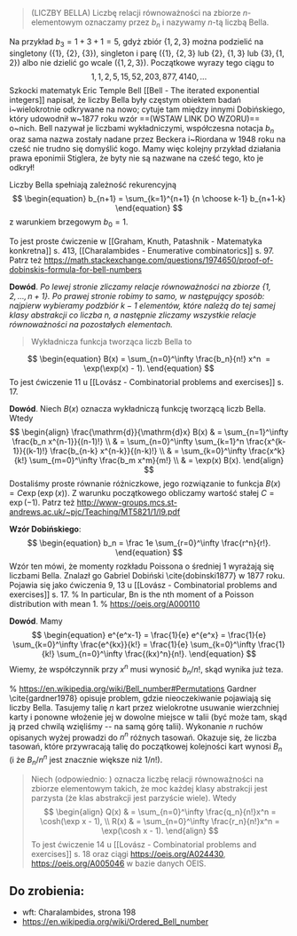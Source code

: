 > (LICZBY BELLA) Liczbę relacji równoważności na zbiorze $n$-elementowym oznaczamy przez $b_n$ i nazywamy $n$-tą liczbą Bella.

Na przykład $b_3 = 1 + 3 + 1 = 5$, gdyż zbiór $\{1, 2, 3\}$ można podzielić na singletony ($\{1\}$, $\{2\}$, $\{3\}$), singleton i parę ($\{1\}$, $\{2, 3\}$ lub $\{2\}$, $\{1, 3\}$ lub $\{3\}, \{1, 2\}$) albo nie dzielić go wcale ($\{1, 2, 3\}$). Początkowe wyrazy tego ciągu to $$1, 1, 2, 5, 15, 52, 203, 877, 4140, ...$$Szkocki matematyk Eric Temple Bell [[Bell - The iterated exponential integers]] napisał, że liczby Bella były częstym obiektem badań i~wielokrotnie odkrywane na nowo; cytuje tam między innymi Dobińskiego, który udowodnił w~1877 roku wzór ==(WSTAW LINK DO WZORU)== o~nich. Bell nazywał je liczbami wykładniczymi, współczesna notacja $b_n$ oraz sama nazwa zostały nadane przez Beckera i~Riordana w 1948 roku na cześć nie trudno się domyślić kogo. Mamy więc kolejny przykład działania prawa eponimii Stiglera, że byty nie są nazwane na cześć tego, kto je odkrył!

Liczby Bella spełniają zależność rekurencyjną
$$
\begin{equation}
b_{n+1} = \sum_{k=1}^{n+1} {n \choose k-1} b_{n+1-k}
\end{equation}
$$
z warunkiem brzegowym $b_0 = 1$.

To jest proste ćwiczenie w [[Graham, Knuth, Patashnik - Matematyka konkretna]] s. 413, [[Charalambides - Enumerative combinatorics]] s. 97. Patrz też https://math.stackexchange.com/questions/1974650/proof-of-dobinskis-formula-for-bell-numbers

**Dowód**. *Po lewej stronie zliczamy relacje równoważności na zbiorze $\{1, 2, \ldots, n+1\}$. Po prawej stronie robimy to samo, w następujący sposób: najpierw wybieramy podzbiór $k-1$ elementów, które należą do tej samej klasy abstrakcji co liczba $n$, a następnie zliczamy wszystkie relacje równoważności na pozostałych elementach.*

> Wykładnicza funkcja tworząca liczb Bella to

$$
\begin{equation}
B(x) = \sum_{n=0}^\infty \frac{b_n}{n!} x^n  = \exp(\exp(x) - 1).
\end{equation}
$$
To jest ćwiczenie 11 u [[Lovász - Combinatorial problems and exercises]] s. 17.

**Dowód**. Niech $B(x)$ oznacza wykładniczą funkcję tworzącą liczb Bella. Wtedy
$$
\begin{align}
\frac{\mathrm{d}}{\mathrm{d}x} B(x) & = \sum_{n=1}^\infty \frac{b_n x^{n-1}}{(n-1)!} \\
& = \sum_{n=0}^\infty \sum_{k=1}^n \frac{x^{k-1}}{(k-1)!} \frac{b_{n-k} x^{n-k}}{(n-k)!} \\
& = \sum_{k=0}^\infty \frac{x^k}{k!} \sum_{m=0}^\infty \frac{b_m x^m}{m!} \\
& = \exp(x) B(x).
\end{align}
$$
Dostaliśmy proste równanie różniczkowe, jego rozwiązanie to funkcja $B(x) = C \exp(\exp(x))$. Z warunku początkowego obliczamy wartość stałej $C = \exp(-1)$. Patrz też http://www-groups.mcs.st-andrews.ac.uk/~pjc/Teaching/MT5821/1/l9.pdf

**Wzór Dobińskiego**: $$
\begin{equation}
b_n = \frac 1e \sum_{r=0}^\infty \frac{r^n}{r!}.
\end{equation}
$$
Wzór ten mówi, że momenty rozkładu Poissona o średniej 1 wyrażają się liczbami Bella. Znalazł go Gabriel Dobiński \cite{dobinski1877} w 1877 roku. Pojawia się jako ćwiczenia 9, 13 u [[Lovász - Combinatorial problems and exercises]] s. 17.
% In particular, Bn is the nth moment of a Poisson distribution with mean 1.
% https://oeis.org/A000110

**Dowód**. Mamy
$$
\begin{equation}
e^{e^x-1} = \frac{1}{e} e^{e^x} = \frac{1}{e} \sum_{k=0}^\infty \frac{e^{kx}}{k!} = \frac{1}{e} \sum_{k=0}^\infty \frac{1}{k!} \sum_{n=0}^\infty \frac{(kx)^n}{n!}.
\end{equation}
$$
Wiemy, że współczynnik przy $x^n$ musi wynosić $b_n/n!$, skąd wynika już teza.

% https://en.wikipedia.org/wiki/Bell_number#Permutations
Gardner \cite{gardner1978} opisuje problem, gdzie nieoczekiwanie pojawiają się liczby Bella. Tasujemy talię $n$ kart przez wielokrotne usuwanie wierzchniej karty i ponowne włożenie jej w dowolne miejsce w talii (być może tam, skąd ją przed chwilą wzięliśmy -- na samą górę talii). Wykonanie $n$ ruchów opisanych wyżej prowadzi do $n^n$ różnych tasowań. Okazuje się, że liczba tasowań, które przywracają talię do początkowej kolejności kart wynosi $B_n$ (i że $B_n/n^n$ jest znacznie większe niż $1/n!$).

> Niech  (odpowiednio: ) oznacza liczbę relacji równoważności na zbiorze  elementowym takich, że moc każdej klasy abstrakcji jest parzysta (że klas abstrakcji jest parzyście wiele). Wtedy
$$
\begin{align}
Q(x) & = \sum_{n=0}^\infty \frac{q_n}{n!}x^n = \cosh(\exp x - 1), \\
R(x) & = \sum_{n=0}^\infty \frac{r_n}{n!}x^n = \exp(\cosh x - 1).
\end{align}
$$
To jest ćwiczenie 14 u [[Lovász - Combinatorial problems and exercises]] s. 18 oraz ciągi https://oeis.org/A024430, https://oeis.org/A005046 w bazie danych OEIS.
## Do zrobienia:
- wft: Charalambides, strona 198
- https://en.wikipedia.org/wiki/Ordered_Bell_number